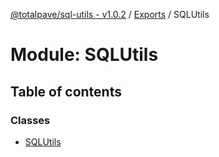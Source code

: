 [@totalpave/sql-utils - v1.0.2](../README.md) / [Exports](../modules.md) / SQLUtils

# Module: SQLUtils

## Table of contents

### Classes

- [SQLUtils](../classes/SQLUtils.SQLUtils-1.md)
